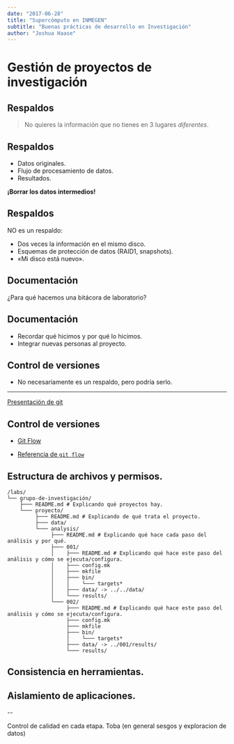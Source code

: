 ```yaml
---
date: "2017-06-28"
title: "Supercómputo en INMEGEN"
subtitle: "Buenas prácticas de desarrollo en Investigación"
author: "Joshua Haase"
---
```


# Gestión de proyectos de investigación

## Respaldos

> No quieres la información que no tienes en 3 lugares *diferentes*.

## Respaldos

- Datos originales.
- Flujo de procesamiento de datos.
- Resultados.

**¡Borrar los datos intermedios!**

## Respaldos

NO es un respaldo:

- Dos veces la información en el mismo disco.
- Esquemas de protección de datos (RAID1, snapshots).
- «Mi disco está nuevo».

## Documentación

¿Para qué hacemos una bitácora de laboratorio?

## Documentación

- Recordar qué hicimos y por qué lo hicimos.
- Integrar nuevas personas al proyecto.

## Control de versiones

- No necesariamente es un respaldo, pero podría serlo.

---

[Presentación de git](presentaciones/git.md )

## Control de versiones

- [Git Flow](http://nvie.com/posts/a-successful-git-branching-model/ "Por qué usar git flow.")

- [Referencia de `git flow`](https://danielkummer.github.io/git-flow-cheatsheet/#getting-started "Cómo usar git flow.")

## Estructura de archivos y permisos.

```
/labs/
└── grupo-de-investigación/
    ├─── README.md # Explicando qué proyectos hay.
    └─── proyecto/
         ├─── README.md # Explicando de qué trata el proyecto.
         ├─── data/
         └─── analysis/
              ├─── README.md # Explicando qué hace cada paso del análisis y por qué.
              ├─── 001/
              │    ├─── README.md # Explicando qué hace este paso del análisis y cómo se ejecuta/configura.
              │    ├─── config.mk
              │    ├─── mkfile
              │    ├─── bin/
              │    │    └─── targets*
              │    ├─── data/ -> ../../data/
              │    └─── results/
              └─── 002/
                   ├─── README.md # Explicando qué hace este paso del análisis y cómo se ejecuta/configura.
                   ├─── config.mk
                   ├─── mkfile
                   ├─── bin/
                   │    └─── targets*
                   ├─── data/ -> ../001/results/
                   └─── results/
```

## Consistencia en herramientas.



## Aislamiento de aplicaciones.


--

Control de calidad en cada etapa.  Toba (en general sesgos y exploracion de datos)
